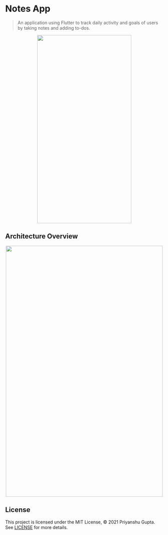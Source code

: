 # Notes App

> An application using Flutter to track daily activity and goals of users by taking notes and adding to-dos.

<div align="center">
<img  src="https://user-images.githubusercontent.com/60141300/135649898-3c95f451-0197-462b-bf94-8e843d9ca4ac.gif" width="300" height="600" />
</div>

## Architecture Overview 

<div align="center">
  <img  src="https://user-images.githubusercontent.com/60141300/135594125-8c18e4a0-463f-422f-bbbb-391275cde81d.png" width="500" height="800" />
</div>

## License
This project is licensed under the MIT License, © 2021 Priyanshu Gupta. See [LICENSE](https://github.com/guptapriyanshu7/notes_app/blob/main/LICENSE) for more details.
